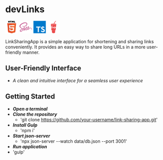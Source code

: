 # devLinks

<p>
  <img src="https://raw.githubusercontent.com/devicons/devicon/master/icons/html5/html5-original-wordmark.svg" alt="html5" width="40" height="40"/>
  <img src="https://raw.githubusercontent.com/devicons/devicon/master/icons/sass/sass-original.svg" alt="sass" width="40" height="40"/>
  <img src="https://raw.githubusercontent.com/devicons/devicon/master/icons/typescript/typescript-original.svg" alt="typescript" width="40" height="40"/>
  <img src="https://raw.githubusercontent.com/devicons/devicon/master/icons/gulp/gulp-plain.svg" alt="gulp" width="40" height="40"/>
</p>

LinkSharingApp is a simple application for shortening and sharing links conveniently. It provides an easy way to share long URLs in a more user-friendly manner.

## User-Friendly Interface
- _A clean and intuitive interface for a seamless user experience_
  
## Getting Started
- _**Open a terminal**_
- _**Clone the repository**_
  - 'git clone https://github.com/your-username/link-sharing-app.git'
- _**Install Gulp**_
  - 'npm i'
- _**Start json-server**_
  - 'npx json-server --watch data/db.json --port 3001' 
 - _**Run application**_
  - 'gulp'    
